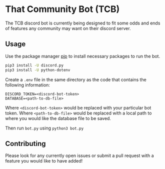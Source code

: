 # That Community Bot (TCB)

The TCB discord bot is currently being designed to fit some odds and ends of features any community may want on their discord server.

## Usage

Use the package manager [pip](https://pip.pypa.io/en/stable/) to install necessary packages to run the bot.

```bash
pip3 install -U discord.py
pip3 install -U python-dotenv
```
Create a `.env` file in the same directory as the code that contains the following information:
```
DISCORD_TOKEN=<discord-bot-token>
DATABASE=<path-to-db-file>
```
Where `<discord-bot-token>` would be replaced with your particular bot token.
Where `<path-to-db-file>` would be replaced with a local path to where you would like the database file to be saved.

Then run `bot.py` using `python3 bot.py`

## Contributing
Please look for any currently open issues or submit a pull request with a feature you would like to have added!

